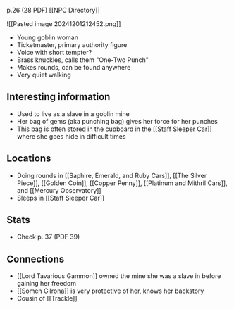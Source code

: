 p.26 (28 PDF)
[[NPC Directory]]

![[Pasted image 20241201212452.png]]
- Young goblin woman
- Ticketmaster, primary authority figure
- Voice with short tempter?
- Brass knuckles, calls them "One-Two Punch"
- Makes rounds, can be found anywhere
- Very quiet walking
## Interesting information
- Used to live as a slave in a goblin mine
- Her bag of gems (aka punching bag) gives her force for her punches
- This bag is often stored in the cupboard in the [[Staff Sleeper Car]] where she goes hide in difficult times
## Locations
- Doing rounds in [[Saphire, Emerald, and Ruby Cars]], [[The Silver Piece]], [[Golden Coin]], [[Copper Penny]], [[Platinum and Mithril Cars]], and [[Mercury Observatory]]
- Sleeps in [[Staff Sleeper Car]]
## Stats
- Check p. 37 (PDF 39)
## Connections
- [[Lord Tavarious Gammon]] owned the mine she was a slave in before gaining her freedom
- [[Somen Gilrona]] is very protective of her, knows her backstory
- Cousin of [[Trackle]]

